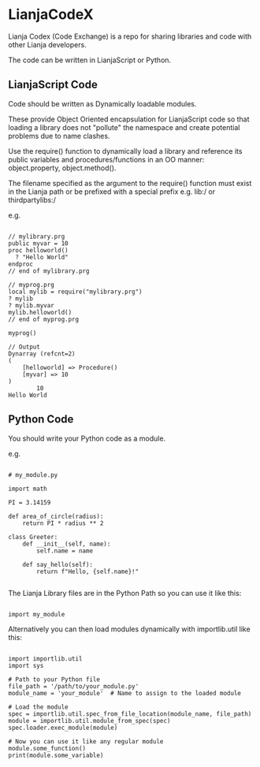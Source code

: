 # LianjaCodeX

Lianja Codex (Code Exchange) is a repo for sharing libraries and code with other Lianja developers.

The code can be written in LianjaScript or Python.

## LianjaScript Code

Code should be written as Dynamically loadable modules. 

These provide Object Oriented encapsulation for LianjaScript code so that loading a library does not "pollute" the namespace and create potential problems due to name clashes.

Use the require() function to dynamically load a library and reference its public variables and procedures/functions in an OO manner: object.property, object.method().

The filename specified as the argument to the require() function must exist in the Lianja path or be prefixed with a special prefix e.g. lib:/ or thirdpartylibs:/

e.g.

<pre><code>
// mylibrary.prg
public myvar = 10
proc helloworld()
  ? "Hello World"
endproc
// end of mylibrary.prg
 
// myprog.prg
local mylib = require("mylibrary.prg")
? mylib
? mylib.myvar
mylib.helloworld()
// end of myprog.prg
 
myprog()
 
// Output
Dynarray (refcnt=2)
(
    [helloworld] => Procedure()
    [myvar] => 10
)
        10
Hello World
</code></pre>

## Python Code

You should write your Python code as a module.

e.g.

<pre><code>
# my_module.py

import math

PI = 3.14159

def area_of_circle(radius):
    return PI * radius ** 2

class Greeter:
    def __init__(self, name):
        self.name = name

    def say_hello(self):
        return f"Hello, {self.name}!"

</code></pre>

The Lianja Library files are in the Python Path so you can use it like this:

<pre><code>
import my_module
</code></pre>

Alternatively you can then load modules dynamically with importlib.util like this:

<pre><code>
import importlib.util
import sys

# Path to your Python file
file_path = '/path/to/your_module.py'
module_name = 'your_module'  # Name to assign to the loaded module

# Load the module
spec = importlib.util.spec_from_file_location(module_name, file_path)
module = importlib.util.module_from_spec(spec)
spec.loader.exec_module(module)

# Now you can use it like any regular module
module.some_function()
print(module.some_variable)
</code></pre>
